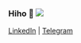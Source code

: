 ### Hiho 👋 <img src="https://hit-counter.vanhanen.workers.dev?tag=github|vanhanenjjv|vanhanenjjv" />

[LinkedIn](https://linkedin.com/in/vanhanenjjv)
| [Telegram](https://t.me/vanhanenjjv)
